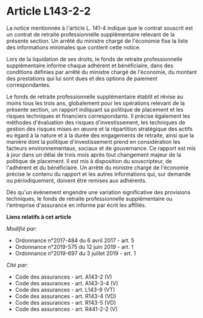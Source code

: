 # Article L143-2-2

La notice mentionnée à l'article L. 141-4 indique que le contrat souscrit est un contrat de retraite professionnelle
supplémentaire relevant de la présente section. Un arrêté du ministre chargé de l'économie fixe la liste des informations
minimales que contient cette notice.

Lors de la liquidation de ses droits, le fonds de retraite professionnelle supplémentaire informe chaque adhérent et
bénéficiaire, dans des conditions définies par arrêté du ministre chargé de l'économie, du montant des prestations qui lui
sont dues et des options de paiement correspondantes.

Le fonds de retraite professionnelle supplémentaire établit et révise au moins tous les trois ans, globalement pour les
opérations relevant de la présente section, un rapport indiquant sa politique de placement et les risques techniques et
financiers correspondants. Il précise également les méthodes d'évaluation des risques d'investissement, les techniques de
gestion des risques mises en œuvre et la répartition stratégique des actifs eu égard à la nature et à la durée des
engagements de retraite, ainsi que la manière dont la politique d'investissement prend en considération les facteurs
environnementaux, sociaux et de gouvernance. Ce rapport est mis à jour dans un délai de trois mois après tout changement
majeur de la politique de placement. Il est mis à disposition du souscripteur, de l'adhérent et du bénéficiaire. Un arrêté du
ministre chargé de l'économie précise le contenu du rapport et les autres informations qui, sur demande ou périodiquement,
doivent être remises aux adhérents.

Dès qu'un évènement engendre une variation significative des provisions techniques, le fonds de retraite professionnelle
supplémentaire ou l'entreprise d'assurance en informe par écrit les affiliés.

**Liens relatifs à cet article**

_Modifié par_:

  - Ordonnance n°2017-484 du 6 avril 2017 - art. 5
  - Ordonnance n°2019-575 du 12 juin 2019 - art. 1
  - Ordonnance n°2019-697 du 3 juillet 2019 - art. 1

_Cité par_:

  - Code des assurances - art. A143-2 (V)
  - Code des assurances - art. A143-3-4 (V)
  - Code des assurances - art. L143-9 (VT)
  - Code des assurances - art. R143-4 (VD)
  - Code des assurances - art. R143-5 (VD)
  - Code des assurances - art. R441-2-2 (V)
